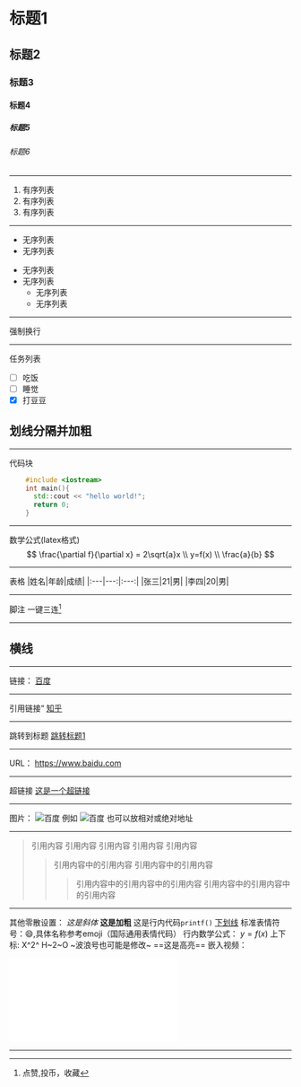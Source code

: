 # 标题1
## 标题2
### 标题3
#### 标题4
##### 标题5
###### 标题6

---

1. 有序列表
2. 有序列表
3. 有序列表

---

* 无序列表
* 无序列表

- 无序列表
- 无序列表 
    + 无序列表
    + 无序列表 

---

强制换行
<br>

---

任务列表
- [ ] 吃饭
- [ ] 睡觉
- [x] 打豆豆

划线分隔并加粗
-

---
代码块
```c++
    #include <iostream>
    int main(){
      std::cout << "hello world!";
      return 0;
    }
```

---

数学公式(latex格式)
$$
\frac{\partial f}{\partial x} = 2\sqrt{a}x
\\
y=f(x)
\\
\frac{a}{b}
$$

---

表格
|姓名|年龄|成绩|
|:---|---:|:---:|
|张三|21|男|
|李四|20|男|

---

脚注
一键三连[^三连]

[^三连]:点赞,投币，收藏

---

横线
---

---

链接：
[百度](www.baidu.com "一个搜索引擎")

---

引用链接“
[知乎][id]

[id]: www.zhihu.com"一个问答网站"

---
跳转到标题
[跳转标题1](#标题1)

---

URL：
https://www.baidu.com

---
超链接
[这是一个超链接](url)

---
图片：
![百度](url)
例如
![百度](https://www.baidu.com/img/PCtm_d9c8750bed0b3c7d089fa7d55720d6cf.png "百度搜索图标")
也可以放相对或绝对地址

---

>引用内容
>引用内容
>引用内容
>引用内容
>引用内容
>>引用内容中的引用内容
>>引用内容中的引用内容
>>>引用内容中的引用内容中的引用内容
>>>引用内容中的引用内容中的引用内容

---

其他零散设置：
*这是斜体*
**这是加粗**
这是行内代码`printf()`
<u>下划线</u>
标准表情符号：:smile:,具体名称参考emoji（国际通用表情代码）
行内数学公式： $y=f(x)$
上下标: X^2^ H~2~O  ~波浪号也可能是修改~
==这是高亮==
嵌入视频：
<iframe src="//player.bilibili.com/player.html?isOutside=true&aid=327623069&bvid=BV1JA411h7Gw&cid=171385214&p=1" scrolling="no" border="0" frameborder="no" framespacing="0" allowfullscreen="true"></iframe>

---